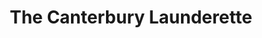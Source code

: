 ---
title: "The Canterbury Launderette"
url: /canterbury/the-canterbury-launderette/
shop: laundry
---